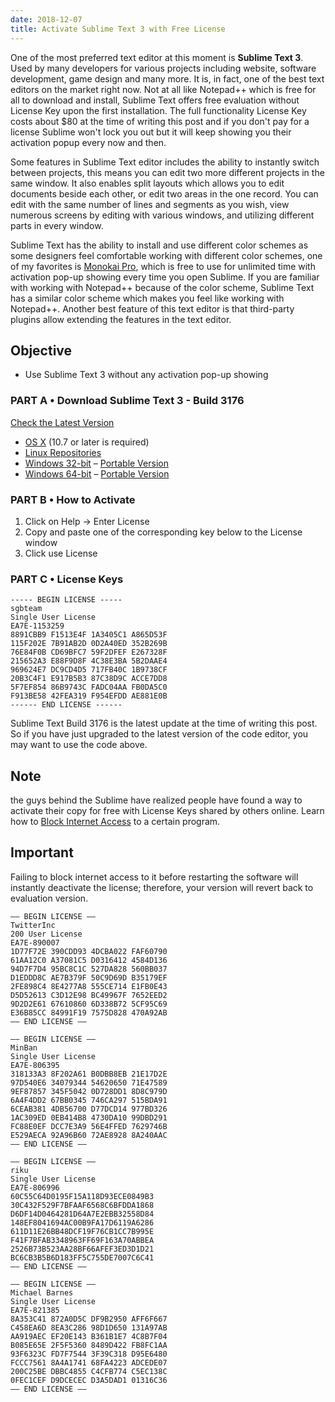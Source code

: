 ```yaml
---
date: 2018-12-07
title: Activate Sublime Text 3 with Free License
---
```


One of the most preferred text editor at this moment is **Sublime Text 3**. Used by many developers for various projects including website, software development, game design and many more. It is, in fact, one of the best text editors on the market right now. Not at all like Notepad++ which is free for all to download and install, Sublime Text offers free evaluation without License Key upon the first installation. The full functionality License Key costs about $80 at the time of writing this post and if you don't pay for a license Sublime won't lock you out but it will keep showing you their activation popup every now and then.

Some features in Sublime Text editor includes the ability to instantly switch between projects, this means you can edit two more different projects in the same window. It also enables split layouts which allows you to edit documents beside each other, or edit two areas in the one record. You can edit with the same number of lines and segments as you wish, view numerous screens by editing with various windows, and utilizing different parts in every window.

Sublime Text has the ability to install and use different color schemes as some designers feel comfortable working with different color schemes, one of my favorites is [Monokai Pro](https://www.monokai.pro/sublime-text/), which is free to use for unlimited time with activation pop-up showing every time you open Sublime. If you are familiar with working with Notepad++ because of the color scheme, Sublime Text has a similar color scheme which makes you feel like working with Notepad++. Another best feature of this text editor is that third-party plugins allow extending the features in the text editor.

## Objective

- Use Sublime Text 3 without any activation pop-up showing

<!-- content -->

### PART A &bull; Download Sublime Text 3 - Build 3176

[Check the Latest Version](https://www.sublimetext.com/3)

- [OS X](https://download.sublimetext.com/Sublime%20Text%20Build%203176.dmg) (10.7 or later is required)
- [Linux Repositories](https://www.sublimetext.com/docs/3/linux_repositories.html)
- [Windows 32-bit](https://download.sublimetext.com/Sublime%20Text%20Build%203176%20Setup.exe) &ndash; [Portable Version](https://download.sublimetext.com/Sublime%20Text%20Build%203176.zip)
- [Windows 64-bit](https://download.sublimetext.com/Sublime%20Text%20Build%203176%20x64%20Setup.exe) &ndash; [Portable Version](https://download.sublimetext.com/Sublime%20Text%20Build%203176%20x64.zip)

### PART B &bull; How to Activate

1. Click on Help &#8594; Enter License
2. Copy and paste one of the corresponding key below to the License window
3. Click use License

### PART C &bull; License Keys

``` Build 3176
----- BEGIN LICENSE -----
sgbteam
Single User License
EA7E-1153259
8891CBB9 F1513E4F 1A3405C1 A865D53F
115F202E 7B91AB2D 0D2A40ED 352B269B
76E84F0B CD69BFC7 59F2DFEF E267328F
215652A3 E88F9D8F 4C38E3BA 5B2DAAE4
969624E7 DC9CD4D5 717FB40C 1B9738CF
20B3C4F1 E917B5B3 87C38D9C ACCE7DD8
5F7EF854 86B9743C FADC04AA FB0DA5C0
F913BE58 42FEA319 F954EFDD AE881E0B
------ END LICENSE ------
```

Sublime Text Build 3176 is the latest update at the time of writing this post. So if you have just upgraded to the latest version of the code editor, you may want to use the code above.

## Note

the guys behind the Sublime have realized people have found a way to activate their copy for free with License Keys shared by others online. Learn how to [Block Internet Access](block-internet-access-to-program) to a certain program.

## Important

Failing to block internet access to it before restarting the software will instantly deactivate the license; therefore, your version will revert back to evaluation version.

``` Build 3141
—– BEGIN LICENSE —–
TwitterInc
200 User License
EA7E-890007
1D77F72E 390CDD93 4DCBA022 FAF60790
61AA12C0 A37081C5 D0316412 4584D136
94D7F7D4 95BC8C1C 527DA828 560BB037
D1EDDD8C AE7B379F 50C9D69D B35179EF
2FE898C4 8E4277A8 555CE714 E1FB0E43
D5D52613 C3D12E98 BC49967F 7652EED2
9D2D2E61 67610860 6D338B72 5CF95C69
E36B85CC 84991F19 7575D828 470A92AB
—— END LICENSE ——
```

``` Build 390x +
—– BEGIN LICENSE —–
MinBan
Single User License
EA7E-806395
318133A3 8F202A61 B0DBB8EB 21E17D2E
97D540E6 34079344 54620650 71E47589
9EF87857 345F5042 0D728DD1 8D8C979D
6A4F4DD2 67BB0345 746CA297 515BDA91
6CEAB381 4DB56700 D77DCD14 977BD326
1AC309ED 0EB414B8 4730DA10 99DBD291
FC88E0EF DCC7E3A9 56E4FFED 7629746B
E529AECA 92A96B60 72AE8928 8A240AAC
—— END LICENSE ——
```

``` Build 3126
—– BEGIN LICENSE —–
riku
Single User License
EA7E-806996
60C55C64D0195F15A118D93ECE0849B3
30C432F529F7BFAAF6568C6BFDDA1868
D6DF14D0464281D64A7E2EBB32558D84
148EF8041694AC00B9FA17D6119A6286
611D11E26BB48DCF19F76CB1CC7B995E
F41F7BFAB3348963FF69F163A70ABBEA
2526B73B523AA28BF66AFEF3ED3D1D21
BC6CB3B5B6D183FF5C755DE7007C6C41
—— END LICENSE ——
```

``` Build 3114
—– BEGIN LICENSE —–
Michael Barnes
Single User License
EA7E-821385
8A353C41 872A0D5C DF9B2950 AFF6F667
C458EA6D 8EA3C286 98D1D650 131A97AB
AA919AEC EF20E143 B361B1E7 4C8B7F04
B085E65E 2F5F5360 8489D422 FB8FC1AA
93F6323C FD7F7544 3F39C318 D95E6480
FCCC7561 8A4A1741 68FA4223 ADCEDE07
200C25BE DBBC4855 C4CFB774 C5EC138C
0FEC1CEF D9DCECEC D3A5DAD1 01316C36
—— END LICENSE ——
```
